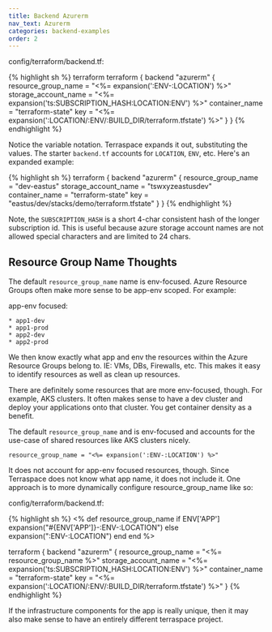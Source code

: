 ```yaml
---
title: Backend Azurerm
nav_text: Azurerm
categories: backend-examples
order: 2
---
```


config/terraform/backend.tf:

{% highlight sh %}
terraform
  terraform {
    backend "azurerm" {
    resource_group_name = "<%= expansion(':ENV-:LOCATION') %>"
    storage_account_name = "<%= expansion('ts:SUBSCRIPTION_HASH:LOCATION:ENV') %>"
    container_name = "terraform-state"
    key = "<%= expansion(':LOCATION/:ENV/:BUILD_DIR/terraform.tfstate') %>"
  }
}
{% endhighlight %}

Notice the variable notation. Terraspace expands it out, substituting the values. The starter `backend.tf`
         accounts for `LOCATION`, `ENV`, etc. Here's an expanded example:

{% highlight sh %}
terraform {
  backend "azurerm" {
    resource_group_name = "dev-eastus"
    storage_account_name = "tswxyzeastusdev"
    container_name = "terraform-state"
    key = "eastus/dev/stacks/demo/terraform.tfstate"
  }
}
{% endhighlight %}

Note, the `SUBSCRIPTION_HASH` is a short 4-char consistent hash of the longer subscription id. This is useful because azure storage account names are not allowed special characters and are limited to 24 chars.

## Resource Group Name Thoughts

The default `resource_group_name` name is env-focused. Azure Resource Groups often make more sense to be app-env scoped. For example:

app-env focused:

    * app1-dev
    * app1-prod
    * app2-dev
    * app2-prod

We then know exactly what app and env the resources within the Azure Resource Groups belong to. IE: VMs, DBs, Firewalls, etc. This makes it easy to identify resources as well as clean up resources.

There are definitely some resources that are more env-focused, though. For example, AKS clusters. It often makes sense to have a dev cluster and deploy your applications onto that cluster. You get container density as a benefit.

The default `resource_group_name` and is env-focused and accounts for the use-case of shared resources like AKS clusters nicely.

    resource_group_name = "<%= expansion(':ENV-:LOCATION') %>"

It does not account for app-env focused resources, though. Since Terraspace does not know what app name, it does not include it. One approach is to more dynamically configure resource_group_name like so:

config/terraform/backend.tf:

{% highlight sh %}
<%
def resource_group_name
  if ENV['APP']
    expansion("#{ENV['APP']}-:ENV-:LOCATION")
  else
    expansion(":ENV-:LOCATION")
  end
end
%>

terraform {
  backend "azurerm" {
  resource_group_name = "<%= resource_group_name %>"
  storage_account_name = "<%= expansion('ts:SUBSCRIPTION_HASH:LOCATION:ENV') %>"
  container_name = "terraform-state"
  key = "<%= expansion(':LOCATION/:ENV/:BUILD_DIR/terraform.tfstate') %>"
}
{% endhighlight %}

If the infrastructure components for the app is really unique, then it may also make sense to have an entirely different terraspace project.
